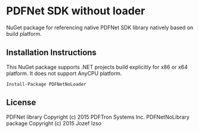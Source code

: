 # PDFNet SDK without loader

NuGet package for referencing native PDFNet SDK library natively based on build platform.

## Installation Instructions

This NuGet package supports .NET projects build explicitly for x86 or x64 platform.
It does not support AnyCPU platform.

```
Install-Package PDFNetNoLoader
```

## License

PDFNet library Copyright (c) 2015 PDFTron Systems Inc.
PDFNetNoLibrary package Copyright (c) 2015 Jozef Izso
